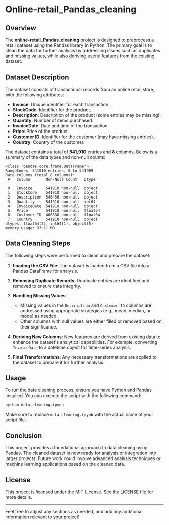 # Online-retail_Pandas_cleaning

## Overview

The **online-retail_Pandas_cleaning** project is designed to preprocess a retail dataset using the Pandas library in Python. The primary goal is to clean the data for further analysis by addressing issues such as duplicates and missing values, while also deriving useful features from the existing dataset.

## Dataset Description

The dataset consists of transactional records from an online retail store, with the following attributes:

- **Invoice**: Unique identifier for each transaction.
- **StockCode**: Identifier for the product.
- **Description**: Description of the product (some entries may be missing).
- **Quantity**: Number of items purchased.
- **InvoiceDate**: Date and time of the transaction.
- **Price**: Price of the product.
- **Customer ID**: Identifier for the customer (may have missing entries).
- **Country**: Country of the customer.

The dataset contains a total of **541,910** entries and **8** columns. Below is a summary of the data types and non-null counts:

```
<class 'pandas.core.frame.DataFrame'>
RangeIndex: 541910 entries, 0 to 541909
Data columns (total 8 columns):
 #   Column       Non-Null Count   Dtype  
---  ------       --------------   -----  
 0   Invoice      541910 non-null  object 
 1   StockCode    541910 non-null  object 
 2   Description  540456 non-null  object 
 3   Quantity     541910 non-null  int64  
 4   InvoiceDate  541910 non-null  object 
 5   Price        541910 non-null  float64
 6   Customer ID  406830 non-null  float64
 7   Country      541910 non-null  object 
dtypes: float64(2), int64(1), object(5)
memory usage: 33.1+ MB
```

## Data Cleaning Steps

The following steps were performed to clean and prepare the dataset:

1. **Loading the CSV File**: The dataset is loaded from a CSV file into a Pandas DataFrame for analysis.

2. **Removing Duplicate Records**: Duplicate entries are identified and removed to ensure data integrity.

3. **Handling Missing Values**:
   - Missing values in the `Description` and `Customer ID` columns are addressed using appropriate strategies (e.g., mean, median, or mode) as needed.
   - Other columns with null values are either filled or removed based on their significance.

4. **Deriving New Columns**: New features are derived from existing data to enhance the dataset's analytical capabilities. For example, converting `InvoiceDate` to a datetime object for time-series analysis.

5. **Final Transformations**: Any necessary transformations are applied to the dataset to prepare it for further analysis.

## Usage

To run the data cleaning process, ensure you have Python and Pandas installed. You can execute the script with the following command:

```bash
python data_cleaning.ipynb
```

Make sure to replace `data_cleaning.ipynb` with the actual name of your script file.

## Conclusion

This project provides a foundational approach to data cleaning using Pandas. The cleaned dataset is now ready for analysis or integration into larger projects. Future work could involve advanced analysis techniques or machine learning applications based on the cleaned data.

## License

This project is licensed under the MIT License. See the LICENSE file for more details.

---

Feel free to adjust any sections as needed, and add any additional information relevant to your project!

